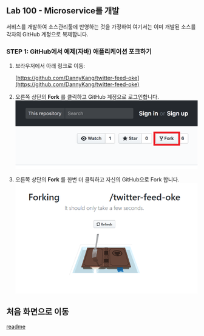 ﻿
## Lab 100 - Microservice를 개발

서비스를 개발하여 소스관리툴에 반영하는 것을 가정하여 여기서는 이미 개발된 소스를 각자의 GitHub 계정으로 복제합니다.


### **STEP 1**: GitHub에서 예제(자바) 애플리케이션 포크하기

1. 브라우저에서 아래 링크로 이동:

    [https://github.com/DannyKang/twitter-feed-oke](https://github.com/DannyKang/twitter-feed-oke)

2. 오른쪽 상단의 **Fork** 를 클릭하고 GitHub 계정으로 로그인합니다.<br>
  ![](images/100_git_fork_1.png)
  
3. 오른쪽 상단의 **Fork** 를 한번 더 클릭하고 자신의 GitHub으로 Fork 합니다.<br>
  ![](images/100_git_fork_2.png)  


## 처음 화면으로 이동
[readme](readme.md)